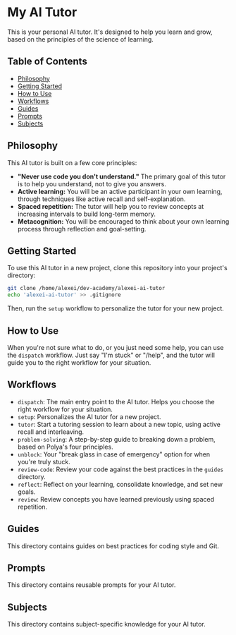 # My AI Tutor

This is your personal AI tutor. It's designed to help you learn and grow, based on the principles of the science of learning.

## Table of Contents

- [Philosophy](#philosophy)
- [Getting Started](#getting-started)
- [How to Use](#how-to-use)
- [Workflows](#workflows)
- [Guides](#guides)
- [Prompts](#prompts)
- [Subjects](#subjects)

## Philosophy

This AI tutor is built on a few core principles:

-   **"Never use code you don't understand."** The primary goal of this tutor is to help you understand, not to give you answers.
-   **Active learning:** You will be an active participant in your own learning, through techniques like active recall and self-explanation.
-   **Spaced repetition:** The tutor will help you to review concepts at increasing intervals to build long-term memory.
-   **Metacognition:** You will be encouraged to think about your own learning process through reflection and goal-setting.

## Getting Started

To use this AI tutor in a new project, clone this repository into your project's directory:

```bash
git clone /home/alexei/dev-academy/alexei-ai-tutor
echo 'alexei-ai-tutor' >> .gitignore
```

Then, run the `setup` workflow to personalize the tutor for your new project.

## How to Use

When you're not sure what to do, or you just need some help, you can use the `dispatch` workflow. Just say "I'm stuck" or "/help", and the tutor will guide you to the right workflow for your situation.

## Workflows

-   `dispatch`: The main entry point to the AI tutor. Helps you choose the right workflow for your situation.
-   `setup`: Personalizes the AI tutor for a new project.
-   `tutor`: Start a tutoring session to learn about a new topic, using active recall and interleaving.
-   `problem-solving`: A step-by-step guide to breaking down a problem, based on Polya's four principles.
-   `unblock`: Your "break glass in case of emergency" option for when you're truly stuck.
-   `review-code`: Review your code against the best practices in the `guides` directory.
-   `reflect`: Reflect on your learning, consolidate knowledge, and set new goals.
-   `review`: Review concepts you have learned previously using spaced repetition.

## Guides

This directory contains guides on best practices for coding style and Git.

## Prompts

This directory contains reusable prompts for your AI tutor.

## Subjects

This directory contains subject-specific knowledge for your AI tutor.
